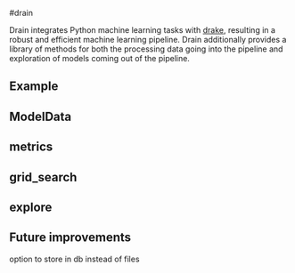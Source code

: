 #drain

Drain integrates Python machine learning tasks with [drake](https://github.com/Factual/drake), resulting in a robust and efficient machine learning pipeline. Drain additionally provides a library of methods for both the processing data going into the pipeline and exploration of models coming out of the pipeline.

## Example

## ModelData

## metrics

## grid_search

## explore

## Future improvements
option to store in db instead of files
